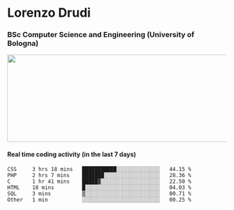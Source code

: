 # Lorenzo Drudi
### BSc Computer Science and Engineering (University of Bologna)

<img src="https://github-readme-stats.vercel.app/api?username=LorenzoDrudi&count_private=true&show_icons=true&theme=gruvbox" height=200px width=550px>

<!---Use wakatime plugins to track the coding time--->
#### Real time coding activity (in the last 7 days)
<!--START_SECTION:waka-->

```text
CSS     3 hrs 18 mins   ███████████░░░░░░░░░░░░░░   44.15 %
PHP     2 hrs 7 mins    ███████░░░░░░░░░░░░░░░░░░   28.36 %
C       1 hr 41 mins    █████▓░░░░░░░░░░░░░░░░░░░   22.50 %
HTML    18 mins         █░░░░░░░░░░░░░░░░░░░░░░░░   04.03 %
SQL     3 mins          ▒░░░░░░░░░░░░░░░░░░░░░░░░   00.71 %
Other   1 min           ░░░░░░░░░░░░░░░░░░░░░░░░░   00.25 %
```

<!--END_SECTION:waka-->
